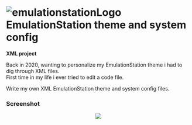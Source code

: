 # ![emulationstationLogo](https://user-images.githubusercontent.com/49698792/182696806-3e145b06-bd70-400c-ad8a-a541039eb4ed.PNG) EmulationStation theme and system config 

**XML project**

Back in 2020, wanting to personalize my EmulationStation theme i had to dig through XML files.<br>
First time in my life i ever tried to edit a code file.

Write my own XML EmulationStation theme and system config files.<br> 


### Screenshot

<p align="center">
<img src="https://user-images.githubusercontent.com/49698792/182695256-4f54cfa6-56e2-442e-a855-9686dc2144bc.PNG"/>
</p>
